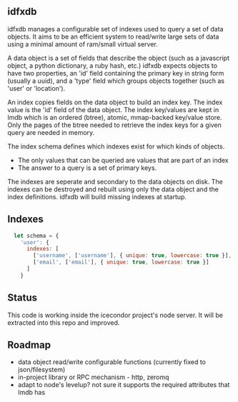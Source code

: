## idfxdb
idfxdb manages a configurable set of indexes used to query a set of data objects. 
It aims to be an efficient system to read/write large sets of data using 
a minimal amount of ram/small virtual server. 

A data object is a set of fields that describe the object (such as a javascript object, 
a python dictionary, a ruby hash, etc.) idfxdb expects objects to have two properties, 
an 'id' field containing the primary key in string form (usually a uuid), and a 'type' 
field which groups objects together 
(such as 'user' or 'location').

An index copies fields on the data object to build
an index key. The index value is the 'id' field of the data object. 
The index key/values are kept in lmdb which is an ordered (btree), atomic, mmap-backed
key/value store. 
Only the pages of the btree needed to retrieve the
index keys for a given query are needed in memory. 

The index schema defines which indexes exist for which kinds of objects.

* The only values that can be queried are values that are part of an index 
* The answer to a query is a set of primary keys.

The indexes are seperate and secondary to the data objects on disk. 
The indexes can be destroyed and rebuilt using only the data object
and the index definitions. idfxdb will build missing indexes at startup.

## Indexes 
```javascript
  let schema = {
    'user': {
      indexes: [
        ['username', ['username'], { unique: true, lowercase: true }],
        ['email', ['email'], { unique: true, lowercase: true }]
      ]
    }
```

## Status
This code is working inside the icecondor project's node server. It will be
extracted into this repo and improved.

## Roadmap
* data object read/write configurable functions (currently fixed to json/filesystem)
* in-project library or RPC mechanism - http, zeromq
* adapt to node's levelup? not sure it supports the required attributes that lmdb has


